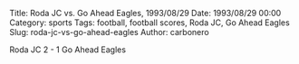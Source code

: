 Title: Roda JC vs. Go Ahead Eagles, 1993/08/29
Date: 1993/08/29 00:00
Category: sports
Tags: football, football scores, Roda JC, Go Ahead Eagles
Slug: roda-jc-vs-go-ahead-eagles
Author: carbonero


Roda JC 2 - 1 Go Ahead Eagles
